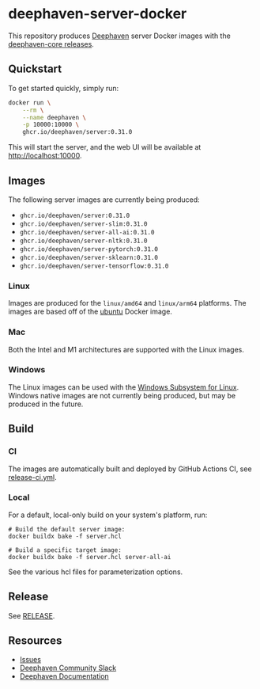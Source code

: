 # deephaven-server-docker

This repository produces [Deephaven](https://deephaven.io/) server Docker images with the [deephaven-core releases](https://github.com/deephaven/deephaven-core/releases).

## Quickstart

To get started quickly, simply run:

```bash
docker run \
    --rm \
    --name deephaven \
    -p 10000:10000 \
    ghcr.io/deephaven/server:0.31.0
```

This will start the server, and the web UI will be available at [http://localhost:10000](http://localhost:10000).

## Images

The following server images are currently being produced:

* `ghcr.io/deephaven/server:0.31.0`
* `ghcr.io/deephaven/server-slim:0.31.0`
* `ghcr.io/deephaven/server-all-ai:0.31.0`
* `ghcr.io/deephaven/server-nltk:0.31.0`
* `ghcr.io/deephaven/server-pytorch:0.31.0`
* `ghcr.io/deephaven/server-sklearn:0.31.0`
* `ghcr.io/deephaven/server-tensorflow:0.31.0`

### Linux

Images are produced for the `linux/amd64` and `linux/arm64` platforms. The images are based off of the [ubuntu](https://hub.docker.com/_/ubuntu) Docker image.

### Mac

Both the Intel and M1 architectures are supported with the Linux images.

### Windows

The Linux images can be used with the [Windows Subsystem for Linux](https://docs.microsoft.com/en-us/windows/wsl/). Windows native images are not currently being produced, but may be produced in the future.

## Build

### CI

The images are automatically built and deployed by GitHub Actions CI, see [release-ci.yml](.github/workflows/release-ci.yml).

### Local

For a default, local-only build on your system's platform, run:

```
# Build the default server image:
docker buildx bake -f server.hcl

# Build a specific target image:
docker buildx bake -f server.hcl server-all-ai
```

See the various hcl files for parameterization options.

## Release

See [RELEASE](RELEASE.md).

## Resources

* [Issues](https://github.com/deephaven/deephaven-server-docker/issues)
* [Deephaven Community Slack](https://deephaven.io/slack)
* [Deephaven Documentation](https://deephaven.io/core/docs/)
